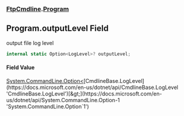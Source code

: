 ### [FtpCmdline](FtpCmdline.md 'FtpCmdline').[Program](Program.md 'FtpCmdline.Program')

## Program.outputLevel Field

output file log level

```csharp
internal static Option<LogLevel>? outputLevel;
```

#### Field Value
[System.CommandLine.Option&lt;](https://docs.microsoft.com/en-us/dotnet/api/System.CommandLine.Option-1 'System.CommandLine.Option`1')[CmdlineBase.LogLevel](https://docs.microsoft.com/en-us/dotnet/api/CmdlineBase.LogLevel 'CmdlineBase.LogLevel')[&gt;](https://docs.microsoft.com/en-us/dotnet/api/System.CommandLine.Option-1 'System.CommandLine.Option`1')